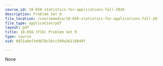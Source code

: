 ```yaml
---
course_id: 18-650-statistics-for-applications-fall-2016
description: Problem Set 9
file_location: /coursemedia/18-650-statistics-for-applications-fall-2016/0d21a0ef3dd678c5bcc590a36119849f_MIT18_650F16_PSet9.pdf
file_type: application/pdf
layout: pdf
title: 18.650 (F16) Problem Set 9
type: course
uid: 0d21a0ef3dd678c5bcc590a36119849f

---
```

None